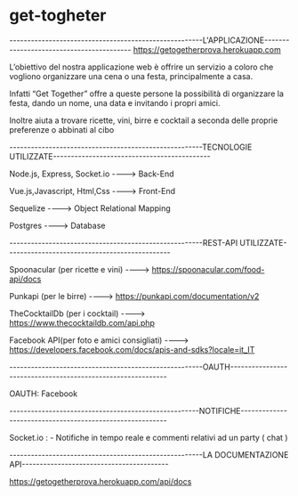 # get-togheter
------------------------------------------------------L'APPLICAZIONE-----------------------------------------
https://getogetherprova.herokuapp.com

L’obiettivo del nostra applicazione web è offrire un servizio a coloro che 
vogliono organizzare una cena o una festa, principalmente a casa.

Infatti “Get Together” offre a queste persone la possibilità di organizzare la festa, dando un nome, una data e invitando i propri amici.

Inoltre aiuta a trovare ricette, vini, birre e cocktail a seconda delle proprie preferenze o abbinati al cibo


------------------------------------------------------TECNOLOGIE UTILIZZATE--------------------------------------------

Node.js, Express, Socket.io   ---->   Back-End

Vue.js,Javascript, Html,Css   ---->   Front-End

Sequelize                     ---->   Object Relational Mapping

Postgres                      ---->   Database



------------------------------------------------------REST-API UTILIZZATE----------------------------------------------

Spoonacular (per ricette e vini)            ----> https://spoonacular.com/food-api/docs

Punkapi (per le birre)                      ----> https://punkapi.com/documentation/v2

TheCocktailDb (per i cocktail)              ----> https://www.thecocktaildb.com/api.php

Facebook API(per foto e amici consigliati)  ----> https://developers.facebook.com/docs/apis-and-sdks?locale=it_IT

------------------------------------------------------OAUTH------------------------------------------------------------

OAUTH:   Facebook

-----------------------------------------------------NOTIFICHE---------------------------------------------------------

Socket.io : - Notifiche in tempo reale e commenti relativi ad un party ( chat )

------------------------------------------------------LA DOCUMENTAZIONE API-----------------------------------------

https://getogetherprova.herokuapp.com/api/docs




